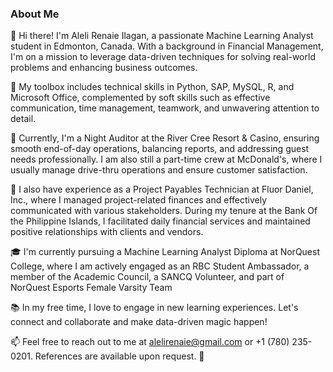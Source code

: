 ### About Me

👋 Hi there! I'm Aleli Renaie Ilagan, a passionate Machine Learning Analyst student in Edmonton, Canada. With a background in Financial Management, I'm on a mission to leverage data-driven techniques for solving real-world problems and enhancing business outcomes.

🧠 My toolbox includes technical skills in Python, SAP, MySQL, R, and Microsoft Office, complemented by soft skills such as effective communication, time management, teamwork, and unwavering attention to detail.

🌟 Currently, I'm a Night Auditor at the River Cree Resort & Casino, ensuring smooth end-of-day operations, balancing reports, and addressing guest needs professionally. I am also still a part-time crew at McDonald's, where I usually manage drive-thru operations and ensure customer satisfaction.

💼 I also have experience as a Project Payables Technician at Fluor Daniel, Inc., where I managed project-related finances and effectively communicated with various stakeholders. During my tenure at the Bank Of the Philippine Islands, I facilitated daily financial services and maintained positive relationships with clients and vendors.

🎓 I'm currently pursuing a Machine Learning Analyst Diploma at NorQuest College, where I am actively engaged as an RBC Student Ambassador, a member of the Academic Council, a SANCQ Volunteer, and part of NorQuest Esports Female Varsity Team

📚 In my free time, I love to engage in new learning experiences. Let's connect and collaborate and make data-driven magic happen!

📫 Feel free to reach out to me at alelirenaie@gmail.com or +1 (780) 235-0201. References are available upon request. 📇

<!---
alelirenaie/alelirenaie is a ✨ special ✨ repository because its `README.md` (this file) appears on your GitHub profile.
You can click the Preview link to take a look at your changes.
--->
